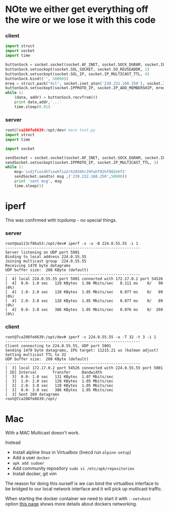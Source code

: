 # NOte we either get everything off the wire or we lose it with this code


### client


```python
import struct
import socket
import time

buttonSock = socket.socket(socket.AF_INET, socket.SOCK_DGRAM, socket.IPPROTO_UDP)
buttonSock.setsockopt(socket.SOL_SOCKET, socket.SO_REUSEADDR, 1)
buttonSock.setsockopt(socket.SOL_IP, socket.IP_MULTICAST_TTL, 4)
buttonSock.bind(('', 50000))
mreq = struct.pack("4sl", socket.inet_aton('239.232.168.250'), socket.INADDR_ANY)
buttonSock.setsockopt(socket.IPPROTO_IP, socket.IP_ADD_MEMBERSHIP, mreq)
while 1:
    (data, addr) = buttonSock.recvfrom(8)
    print data,addr,'...'
    time.sleep(0.01)
```


### server

```python
root@7ca208fe8639:/opt/dev# more test.py
import struct
import time

import socket

sendSocket = socket.socket(socket.AF_INET, socket.SOCK_DGRAM, socket.IPPROTO_UDP)
sendSocket.setsockopt(socket.IPPROTO_IP, socket.IP_MULTICAST_TTL, 3)
while 1:
    msg='isdjfiosdhfiowhfio2rh2934hr29fwhf92hf982ehf2'
    sendSocket.sendto( msg ,('239.232.168.250',50000))
    print 'sent msg', msg
    time.sleep(1)
```


# iperf

This was confirmed with tcpdump - no special things.

### server

```
root@aa113cf86a53:/opt/dev# iperf -s -u -B 224.0.55.55 -i 1
------------------------------------------------------------
Server listening on UDP port 5001
Binding to local address 224.0.55.55
Joining multicast group  224.0.55.55
Receiving 1470 byte datagrams
UDP buffer size:  208 KByte (default)
------------------------------------------------------------
[  4] local 224.0.55.55 port 5001 connected with 172.17.0.2 port 54526
[  4]  0.0- 1.0 sec   129 KBytes  1.06 Mbits/sec   0.111 ms    0/   90 (0%)
[  4]  1.0- 2.0 sec   128 KBytes  1.05 Mbits/sec   0.077 ms    0/   89 (0%)
[  4]  2.0- 3.0 sec   128 KBytes  1.05 Mbits/sec   0.077 ms    0/   89 (0%)
[  4]  0.0- 3.0 sec   386 KBytes  1.05 Mbits/sec   0.076 ms    0/  269 (0%)
```

### client

```
root@7ca208fe8639:/opt/dev# iperf -c 224.0.55.55 -u -T 32 -t 3 -i 1
------------------------------------------------------------
Client connecting to 224.0.55.55, UDP port 5001
Sending 1470 byte datagrams, IPG target: 11215.21 us (kalman adjust)
Setting multicast TTL to 32
UDP buffer size:  208 KByte (default)
------------------------------------------------------------
[  3] local 172.17.0.2 port 54526 connected with 224.0.55.55 port 5001
[ ID] Interval       Transfer     Bandwidth
[  3]  0.0- 1.0 sec   131 KBytes  1.07 Mbits/sec
[  3]  1.0- 2.0 sec   128 KBytes  1.05 Mbits/sec
[  3]  2.0- 3.0 sec   128 KBytes  1.05 Mbits/sec
[  3]  0.0- 3.0 sec   386 KBytes  1.05 Mbits/sec
[  3] Sent 269 datagrams
root@7ca208fe8639:/opt/
```



# Mac

With a MAC Multicast doesn't work.

Instead 
 
- Install alpline linux in Virtualbox (livecd run `alpine-setup`)
- Add a user `docker`
- `apk add sudoer`
- Add community repository `sudo vi /etc/apk/repositories`
- Install docker, git vim

The reason for doing this ourself is we can bind the virtualbox interface to be bridged to our local network interface and it will pick up mutlicast traffic.

When starting the docker container we need to start it with `--net=host` option  [this page](https://hostpresto.com/community/tutorials/networking-with-docker-containers/) shows more details about dockers networking.

